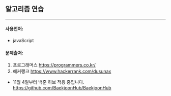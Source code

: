 ## 알고리즘 연습

---

#### 사용언어: 
- javaScript  

#### 문제출처:
1. 프로그래머스 https://programmers.co.kr/
2. 해커랭크 https://www.hackerrank.com/dusunax


- 11월 4일부터 백준 허브 적용 중입니다.
https://github.com/BaekjoonHub/BaekjoonHub
